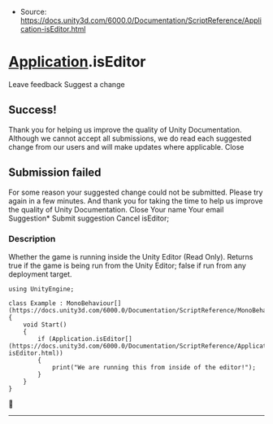 * Source: https://docs.unity3d.com/6000.0/Documentation/ScriptReference/Application-isEditor.html

#  [Application](https://docs.unity3d.com/6000.0/Documentation/ScriptReference/Application.html).isEditor
Leave feedback
Suggest a change
## Success!
Thank you for helping us improve the quality of Unity Documentation. Although we cannot accept all submissions, we do read each suggested change from our users and will make updates where applicable.
Close
## Submission failed
For some reason your suggested change could not be submitted. Please <a>try again</a> in a few minutes. And thank you for taking the time to help us improve the quality of Unity Documentation.
Close
Your name Your email Suggestion* Submit suggestion
Cancel
isEditor; 
### Description
Whether the game is running inside the Unity Editor (Read Only).
Returns true if the game is being run from the Unity Editor; false if run from any deployment target.
```
using UnityEngine;  
  
class Example : MonoBehaviour[](https://docs.unity3d.com/6000.0/Documentation/ScriptReference/MonoBehaviour.html)
{
    void Start()
    {
        if (Application.isEditor[](https://docs.unity3d.com/6000.0/Documentation/ScriptReference/Application-isEditor.html))
        {
            print("We are running this from inside of the editor!");
        }
    }
}

```

* * *
